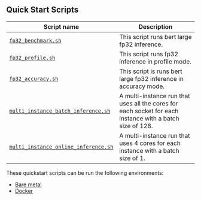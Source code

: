<!--- 40. Quick Start Scripts -->
## Quick Start Scripts

| Script name | Description |
|-------------|-------------|
| [`fp32_benchmark.sh`](fp32_benchmark.sh) | This script runs bert large fp32 inference. |
| [`fp32_profile.sh`](fp32_profile.sh) | This script runs fp32 inference in profile mode. |
| [`fp32_accuracy.sh`](fp32_accuracy.sh) | This script is runs bert large fp32 inference in accuracy mode. |
| [`multi_instance_batch_inference.sh`](multi_instance_batch_inference.sh) | A multi-instance run that uses all the cores for each socket for each instance with a batch size of 128. |
| [`multi_instance_online_inference.sh`](multi_instance_online_inference.sh) | A multi-instance run that uses 4 cores for each instance with a batch size of 1. |

These quickstart scripts can be run the following environments:
* [Bare metal](#bare-metal)
* [Docker](#docker)

